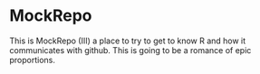 # MockRepo
This is MockRepo (III) a place to try to get to know R and how it communicates with github. This is going to be a romance of epic proportions. 
